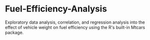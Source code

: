 # Fuel-Efficiency-Analysis
Exploratory data analysis, correlation, and regression analysis into the effect of vehicle weight on fuel efficiency using the R's built-in Mtcars package. 
